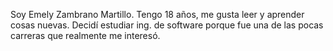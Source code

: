 Soy Emely Zambrano Martillo. Tengo 18 años, me gusta leer y aprender cosas nuevas. Decidí estudiar ing. de software porque fue una de las pocas carreras que realmente me interesó.